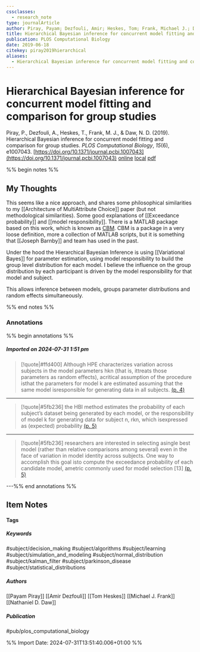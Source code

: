 ```yaml
---
cssclasses:
  - research_note
type: journalArticle
author: Piray, Payam; Dezfouli, Amir; Heskes, Tom; Frank, Michael J.; Daw, Nathaniel D.
title: Hierarchical Bayesian inference for concurrent model fitting and comparison for group studies
publication: PLOS Computational Biology
date: 2019-06-18
citekey: piray2019hierarchical
aliases:
  - Hierarchical Bayesian inference for concurrent model fitting and comparison for group studies
---
```


# Hierarchical Bayesian inference for concurrent model fitting and comparison for group studies

Piray, P., Dezfouli, A., Heskes, T., Frank, M. J., & Daw, N. D. (2019). Hierarchical Bayesian inference for concurrent model fitting and comparison for group studies. _PLOS Computational Biology_, _15_(6), e1007043. [https://doi.org/10.1371/journal.pcbi.1007043](https://doi.org/10.1371/journal.pcbi.1007043)
[online](http://zotero.org/users/7162438/items/8TVZVK4X) [local](zotero://select/library/items/8TVZVK4X) [pdf](file:///home/gjc216/Zotero/storage/7HTTLGHF/Piray%20et%20al.%20-%202019%20-%20Hierarchical%20Bayesian%20inference%20for%20concurrent%20mod.pdf)
 

 
%% begin notes %%

## My Thoughts

This seems like a nice approach, and shares some philosophical similarities to my [[Architecture of MultiAttribute Choice]] paper (but not methodological similarities). Some good explanations of [[Exceedance probability]] and [[model responsibility]]. There is a MATLAB package based on this work, which is known as [CBM](https://github.com/payampiray/cbm). CBM is a package in a very loose definition, more a collection of MATLAB scripts, but it is something that [[Joseph Barnby]] and team has used in the past.

Under the hood the Hierarchical Bayesian Inference is using [[Variational Bayes]] for parameter estimation, using model responsibility to build the group level distribution for each model. I believe the influence on the group distribution by each participant is driven by the model responsibility for that model and subject.

This allows inference between models, groups parameter distributions and random effects simultaneously.

%% end notes %%

### Annotations

%% begin annotations %%

##### Imported on 2024-07-31 1:51 pm
>[!quote|#ffd400]
>Although HPE characterizes variation across subjects in the model parameters hkn (that is, ittreats those parameters as random effects), acritical assumption of the procedure isthat the parameters for model k are estimated assuming that the same model isresponsible for generating data in all subjects. [(p. 4)](zotero://open-pdf/library/items/7HTTLGHF?page=4&annotation=349WLLPG)

---
>[!quote|#5fb236]
>the HBI method estimates the probability of each subject’s dataset being generated by each model, or the responsibility of model k for generating data for subject n, rkn, which isexpressed as (expected) probability [(p. 5)](zotero://open-pdf/library/items/7HTTLGHF?page=5&annotation=IL3SZEGK)

---
>[!quote|#5fb236]
>researchers are interested in selecting asingle best model (rather than relative comparisons among several) even in the face of variation in model identity across subjects. One way to accomplish this goal isto compute the exceedance probability of each candidate model, ametric commonly used for model selection [13] [(p. 5)](zotero://open-pdf/library/items/7HTTLGHF?page=5&annotation=J8PF2E8Q)

---%% end annotations %%

## Item Notes

#### Tags

##### Keywords

#subject/decision_making #subject/algorithms #subject/learning #subject/simulation_and_modeling #subject/normal_distribution #subject/kalman_filter #subject/parkinson_disease #subject/statistical_distributions

##### Authors

[[Payam Piray]] [[Amir Dezfouli]] [[Tom Heskes]] [[Michael J. Frank]] [[Nathaniel D. Daw]]

##### Publication

#pub/plos_computational_biology


%% Import Date: 2024-07-31T13:51:40.006+01:00 %%
